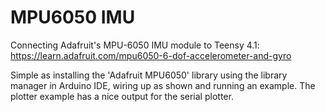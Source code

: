 # MPU6050 IMU

Connecting Adafruit's MPU-6050 IMU module to Teensy 4.1: https://learn.adafruit.com/mpu6050-6-dof-accelerometer-and-gyro

Simple as installing the 'Adafruit MPU6050' library using the library manager in Arduino IDE, wiring up as shown and running an example. The plotter example has a nice output for the serial plotter. 
